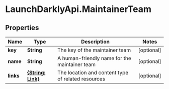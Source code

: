 # LaunchDarklyApi.MaintainerTeam

## Properties

Name | Type | Description | Notes
------------ | ------------- | ------------- | -------------
**key** | **String** | The key of the maintainer team | [optional] 
**name** | **String** | A human-friendly name for the maintainer team | [optional] 
**links** | [**{String: Link}**](Link.md) | The location and content type of related resources | [optional] 


